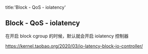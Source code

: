 title:'Block - QoS - iolatency'
## Block - QoS - iolatency

在开启 block cgroup 的时候，默认就会开启 iolatency 控制器

https://kernel.taobao.org/2020/03/io-latency-block-io-controller/